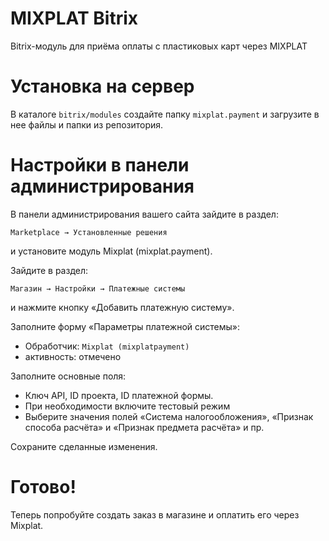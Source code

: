 MIXPLAT Bitrix
===================

Bitrix-модуль для приёма оплаты с пластиковых карт через MIXPLAT

Установка на сервер
===================

В каталоге `bitrix/modules` создайте папку `mixplat.payment` и загрузите в нее файлы и папки из репозитория.

Настройки в панели администрирования
========================

В панели администрирования вашего сайта зайдите в раздел:

	Marketplace → Установленные решения

и установите модуль Mixplat (mixplat.payment).


Зайдите в раздел:

    Магазин → Настройки → Платежные системы

и нажмите кнопку «Добавить платежную систему».

Заполните форму «Параметры платежной системы»:

   * Обработчик: `Mixplat (mixplatpayment)`
   * активность: отмечено

Заполните основные поля:
   * Ключ API, ID проекта, ID платежной формы.
   * При необходимости включите тестовый режим
   * Выберите значения полей «Система налогообложения», «Признак способа расчёта» и «Признак предмета расчёта» и пр.


Сохраните сделанные изменения.

Готово!
=======

Теперь попробуйте создать заказ в магазине и оплатить его через Mixplat.
